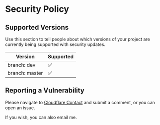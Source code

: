 # Security Policy

## Supported Versions

Use this section to tell people about which versions of your project are
currently being supported with security updates.


| Version        | Supported          |
|----------------|--------------------|
| branch: dev    | :white_check_mark: |
| branch: master | :white_check_mark: |


## Reporting a Vulnerability

Please navigate to [Cloudflare Contact](https://domaincontact.cloudflareregistrar.com/breadnet.co.uk) and submit a comment, or you can open an issue.

If you wish, you can also email me. 
